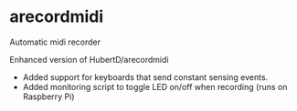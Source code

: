 # arecordmidi
Automatic midi recorder

Enhanced version of HubertD/arecordmidi

- Added support for keyboards that send constant sensing events.
- Added monitoring script to toggle LED on/off when recording (runs on Raspberry Pi)
